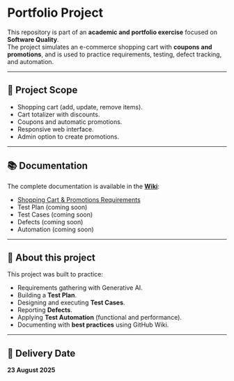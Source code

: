 # Portfolio Project

This repository is part of an **academic and portfolio exercise** focused on **Software Quality**.  
The project simulates an e-commerce shopping cart with **coupons and promotions**, and is used to practice requirements, testing, defect tracking, and automation.

---

## 📌 Project Scope
- Shopping cart (add, update, remove items).  
- Cart totalizer with discounts.  
- Coupons and automatic promotions.  
- Responsive web interface.  
- Admin option to create promotions.  

---

## 📚 Documentation

The complete documentation is available in the **[Wiki](https://github.com/camilagomo/camila-portifolio/wiki)**:  

- [Shopping Cart & Promotions Requirements](https://github.com/camilagomo/camila-portifolio/wiki/Shopping-Cart-&-Promotions-Requirements)  
- Test Plan (coming soon)  
- Test Cases (coming soon)  
- Defects (coming soon)  
- Automation (coming soon)  

---

## 🚀 About this project
This project was built to practice:  
- Requirements gathering with Generative AI.  
- Building a **Test Plan**.  
- Designing and executing **Test Cases**.  
- Reporting **Defects**.  
- Applying **Test Automation** (functional and performance).  
- Documenting with **best practices** using GitHub Wiki.  

---


## 📅 Delivery Date  
**23 August 2025**

